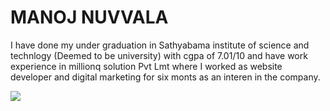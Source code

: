 # MANOJ NUVVALA

I have done my under graduation in Sathyabama institute of science and technlogy (Deemed to be university) with cgpa of 7.01/10 and have work experience in millionq solution Pvt Lmt where I worked as website developer and digital marketing for six monts as an interen in the company.

![](img.jpge)